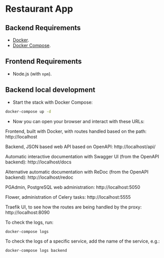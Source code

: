 # Restaurant App

## Backend Requirements

* [Docker](https://www.docker.com/).
* [Docker Compose](https://docs.docker.com/compose/install/).

## Frontend Requirements

* Node.js (with `npm`).

## Backend local development

* Start the stack with Docker Compose:

```bash
docker-compose up -d
```

* Now you can open your browser and interact with these URLs:

Frontend, built with Docker, with routes handled based on the path: http://localhost

Backend, JSON based web API based on OpenAPI: http://localhost/api/

Automatic interactive documentation with Swagger UI (from the OpenAPI backend): http://localhost/docs

Alternative automatic documentation with ReDoc (from the OpenAPI backend): http://localhost/redoc

PGAdmin, PostgreSQL web administration: http://localhost:5050

Flower, administration of Celery tasks: http://localhost:5555

Traefik UI, to see how the routes are being handled by the proxy: http://localhost:8090


To check the logs, run:

```bash
docker-compose logs
```

To check the logs of a specific service, add the name of the service, e.g.:

```bash
docker-compose logs backend
```